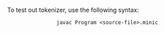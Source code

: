 To test out tokenizer, use the following syntax:

                    javac Program <source-file>.minic

